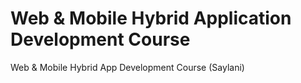 # Web & Mobile Hybrid Application Development Course
Web &amp; Mobile Hybrid App Development Course (Saylani)
